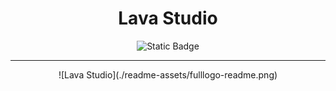 <div align="center">
<h1>Lava Studio</h1>
</div>

<div align="center">
<img alt="Static Badge" src="https://img.shields.io/badge/made%20by-%23itgirlsschool-violet">

---

<div align="center">
![Lava Studio](./readme-assets/fulllogo-readme.png)
</div>
